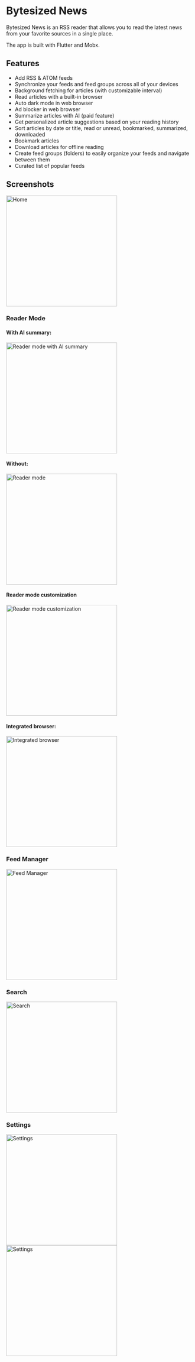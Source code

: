 # Bytesized News

Bytesized News is an RSS reader that allows you to read the latest news from your favorite sources in a single place.

The app is built with Flutter and Mobx.

## Features

- Add RSS & ATOM feeds
- Synchronize your feeds and feed groups across all of your devices
- Background fetching for articles (with customizable interval)
- Read articles with a built-in browser
- Auto dark mode in web browser
- Ad blocker in web browser
- Summarize articles with AI (paid feature)
- Get personalized article suggestions based on your reading history
- Sort articles by date or title, read or unread, bookmarked, summarized, downloaded
- Bookmark articles
- Download articles for offline reading
- Create feed groups (folders) to easily organize your feeds and navigate between them
- Curated list of popular feeds

## Screenshots

<img alt="Home" src="./.images/home.png" width="300"/>

### Reader Mode
#### With AI summary:

<img alt="Reader mode with AI summary" src="./.images/reader_ai.png" width="300"/>

#### Without:
<img alt="Reader mode" src="./.images/reader.png" width="300"/>

#### Reader mode customization
<img alt="Reader mode customization" src="./.images/reader_customization.png" width="300"/>

#### Integrated browser:
<img alt="Integrated browser" src="./.images/reader_browser.png" width="300"/>


### Feed Manager
<img alt="Feed Manager" src="./.images/feed_mngr.png" width="300"/>

### Search
<img alt="Search" src="./.images/search.png" width="300"/>


### Settings
<img alt="Settings" src="./.images/settings.png" width="300"/>

<img alt="Settings" src="./.images/settings_2.png" width="300"/>
